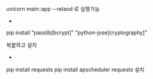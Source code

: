 uvicorn main::app --relaod
로 실행가능

+
pip install "passlib[bcrypt]" "python-jose[cryptography]"

복붙하고 설치

+
pip install requests 
pip install apscheduler requests
설치

